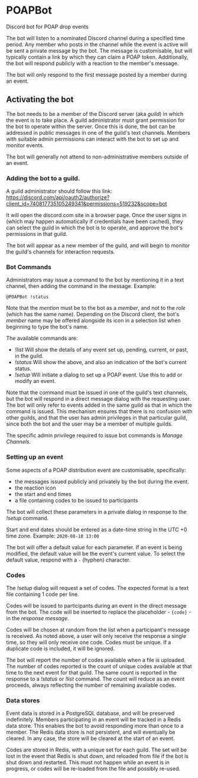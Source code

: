 # POAPBot
Discord bot for POAP drop events

The bot will listen to a nominated Discord channel during a specified time period. Any member who posts in the channel while the event is active will be sent a private message by the bot. The message is customisable, but will typically contain a link
by which they can claim a POAP token. Additionally, the bot will respond publicly with a reaction to the member's message. 

The bot will only respond to the first message posted by a member during an event.

## Activating the bot
The bot needs to be a member of the Discord server (aka _guild_) in which the event is to take place. A guild administrator must grant permission for the bot to operate within the server. Once this is done, the bot can be addressed in public messages in one of the guild's text channels. Members with suitable admin permissions can interact with the bot to set up and monitor events. 

The bot will generally not attend to non-administrative members outside of an event. 

### Adding the bot to a guild.

A guild administrator should follow this link:
https://discord.com/api/oauth2/authorize?client_id=740817735105249341&permissions=519232&scope=bot

It will open the discord.com site in a browser page. Once the user signs in (which may happen automatically if credentials have been cached), they can select the guild in which the bot is to operate, and approve the bot's permissions in that guild. 

The bot will appear as a new member of the guild, and will begin to monitor the guild's channels for interaction requests.

### Bot Commands
Administrators may issue a command to the bot by mentioning it in a text channel, then adding the command in the message. Example:

`@POAPBot !status`

Note that the _mention_ must be to the bot as a _member_, and not to the _role_ (which has the same name). Depending on the Discord client, the bot's _member_ name may be offered alongside its icon in a selection list when beginning to type the bot's name.

The available commands are:
- *!list* Will show the details of any event set up, pending, current, or past, in the guild.
- *!status* Will show the above, and also an indication of the bot's current status.
- *!setup* Will initiate a dialog to set up a POAP event. Use this to add or modify an event.

Note that the command must be issued in one of the guild's text channels, but the bot will respond in a direct message dialog with the requesting user. The bot will only refer to events added in the same guild as that in which the command is issued. This mechanism ensures that there is no confusion with other guilds, and that the user has admin privileges in that particular guild, since both the bot and the user may be a member of multiple guilds. 

The specific admin privilege required to issue bot commands is _Manage Channels_.

### Setting up an event
Some aspects of a POAP distribution event are customisable, specifically:
- the messages issued publicly and privately by the bot during the event.
- the reaction icon
- the start and end times
- a file containing codes to be issued to participants

The bot will collect these parameters in a private dialog in response to the *!setup* command.

Start and end dates should be entered as a date-time string in the UTC +0 time zone. Example:
`2020-08-18 13:00`

The bot will offer a default value for each parameter. If an event is being modified, the default value will be the event's current value. To select the default value, respond with a `-` (hyphen) character.

### Codes
The *!setup* dialog will request a set of codes. The expected format is a text file containing 1 code per line. 

Codes will be issued to participants during an event in the direct message from the bot. The code will be inserted to replace the placeholder - `{code}` - in the _response message_. 

Codes will be chosen at random from the list when a participant's message is received. As noted above, a user will only receive the response a single time, so they will only receive one code. Codes must be unique. If a duplicate code is included, it will be ignored. 

The bot will report the number of codes available when a file is uploaded. The number of codes reported is the count of unique codes available at that time to the next event for that guild. The same count is reported in the response to a *!status* or *!list* command. The count will reduce as an event proceeds, always reflecting the number of remaining available codes. 

### Data stores
Event data is stored in a PostgreSQL database, and will be preserved indefinitely. Members participating in an event will be tracked in a Redis data store. This enables the bot to avoid responding more than once to a member. The Redis data store is not persistent, and will eventually be cleared. In any case, the store will be cleared at the start of an event. 

Codes are stored in Redis, with a unique set for each guild. The set will be lost in the event that Redis is shut down, and reloaded from file if the bot is shut down and restarted. This must not happen while an event is in progress, or codes will be re-loaded from the file and possibly re-used.
